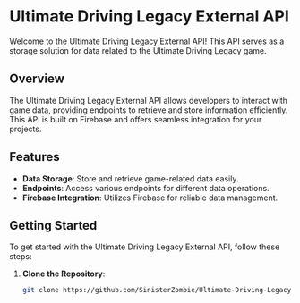 # Ultimate Driving Legacy External API

Welcome to the Ultimate Driving Legacy External API! This API serves as a storage solution for data related to the Ultimate Driving Legacy game.

## Overview

The Ultimate Driving Legacy External API allows developers to interact with game data, providing endpoints to retrieve and store information efficiently. This API is built on Firebase and offers seamless integration for your projects.

## Features

- **Data Storage**: Store and retrieve game-related data easily.
- **Endpoints**: Access various endpoints for different data operations.
- **Firebase Integration**: Utilizes Firebase for reliable data management.

## Getting Started

To get started with the Ultimate Driving Legacy External API, follow these steps:

1. **Clone the Repository**:
   ```bash
   git clone https://github.com/SinisterZombie/Ultimate-Driving-Legacy-External-API.git
